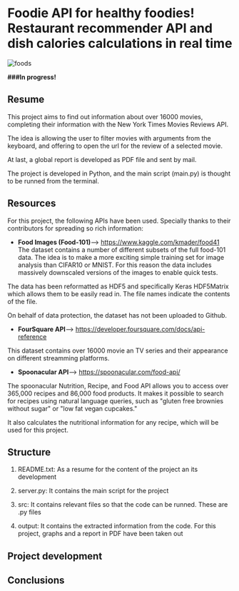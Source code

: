 # Foodie API for healthy foodies! Restaurant recommender API and dish calories calculations in real time

![foods](https://mk0madklubben208sy3o.kinstacdn.com/wp-content/uploads/2020/07/restaurant_hero_FCKbh.jpg)

**###In progress!**

## Resume

This project aims to find out information about over 16000 movies, completing their information with the New York Times Movies Reviews API.

The idea is allowing the user to filter movies with arguments from the keyboard, and offering to open the url for the review of a selected movie.

At last, a global report is developed as PDF file and sent by mail.

The project is developed in Python, and the main script (main.py) is thought to be runned from the terminal.


## Resources
For this project, the following APIs have been used. Specially thanks to their contributors for spreading so rich information:

* **Food Images (Food-101)**--> https://www.kaggle.com/kmader/food41
The dataset contains a number of different subsets of the full food-101 data. The idea is to make a more exciting simple training set for image analysis than CIFAR10 or MNIST. For this reason the data includes massively downscaled versions of the images to enable quick tests. 

The data has been reformatted as HDF5 and specifically Keras HDF5Matrix which allows them to be easily read in. The file names indicate the contents of the file. 

On behalf of data protection, the dataset has not been uploaded to Github.

* **FourSquare API**--> https://developer.foursquare.com/docs/api-reference

This dataset contains over 16000 movie an TV series and their appearance on different streamming platforms.


* **Spoonacular API**--> https://spoonacular.com/food-api/

The spoonacular Nutrition, Recipe, and Food API allows you to access over 365,000 recipes and 86,000 food products. It makes it possible to search for recipes using natural language queries, such as "gluten free brownies without sugar" or "low fat vegan cupcakes." 

It also calculates the nutritional information for any recipe, which will be used for this project.



## Structure

1) README.txt: As a resume for the content of the project an its development

2) server.py: It contains the main script for the project





6) src: It contains relevant files so that the code can be runned. These are .py files

7) output: It contains the extracted information from the code. For this project, graphs and a report in PDF have been taken out



## Project development




## Conclusions



   